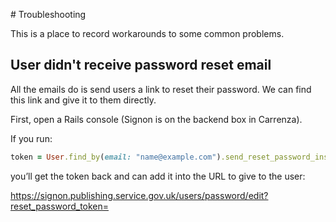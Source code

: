 # Troubleshooting

This is a place to record workarounds to some common problems.

## User didn't receive password reset email

All the emails do is send users a link to reset their password. We can find this link and give it to them directly.

First, open a Rails console (Signon is on the backend box in Carrenza).

If you run:

```ruby
token = User.find_by(email: "name@example.com").send_reset_password_instructions
```

you’ll get the token back and can add it into the URL to give to the user:

https://signon.publishing.service.gov.uk/users/password/edit?reset_password_token=<token>

